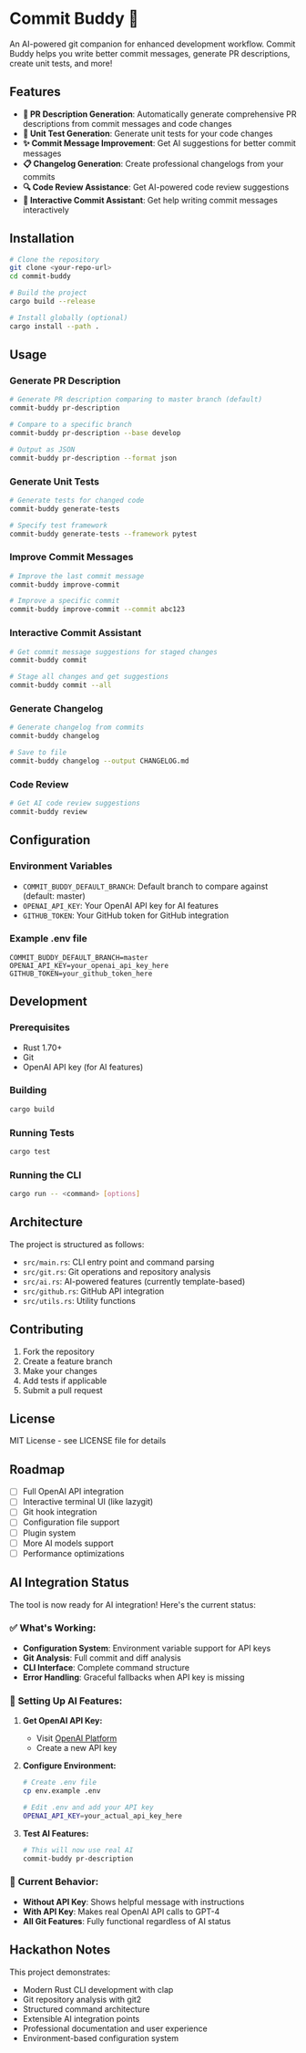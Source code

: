 # Commit Buddy 🤖

An AI-powered git companion for enhanced development workflow. Commit Buddy helps you write better commit messages, generate PR descriptions, create unit tests, and more!

## Features

- **📝 PR Description Generation**: Automatically generate comprehensive PR descriptions from commit messages and code changes
- **🧪 Unit Test Generation**: Generate unit tests for your code changes
- **✨ Commit Message Improvement**: Get AI suggestions for better commit messages
- **📋 Changelog Generation**: Create professional changelogs from your commits
- **🔍 Code Review Assistance**: Get AI-powered code review suggestions
- **💬 Interactive Commit Assistant**: Get help writing commit messages interactively

## Installation

```bash
# Clone the repository
git clone <your-repo-url>
cd commit-buddy

# Build the project
cargo build --release

# Install globally (optional)
cargo install --path .
```

## Usage

### Generate PR Description
```bash
# Generate PR description comparing to master branch (default)
commit-buddy pr-description

# Compare to a specific branch
commit-buddy pr-description --base develop

# Output as JSON
commit-buddy pr-description --format json
```

### Generate Unit Tests
```bash
# Generate tests for changed code
commit-buddy generate-tests

# Specify test framework
commit-buddy generate-tests --framework pytest
```

### Improve Commit Messages
```bash
# Improve the last commit message
commit-buddy improve-commit

# Improve a specific commit
commit-buddy improve-commit --commit abc123
```

### Interactive Commit Assistant
```bash
# Get commit message suggestions for staged changes
commit-buddy commit

# Stage all changes and get suggestions
commit-buddy commit --all
```

### Generate Changelog
```bash
# Generate changelog from commits
commit-buddy changelog

# Save to file
commit-buddy changelog --output CHANGELOG.md
```

### Code Review
```bash
# Get AI code review suggestions
commit-buddy review
```

## Configuration

### Environment Variables

- `COMMIT_BUDDY_DEFAULT_BRANCH`: Default branch to compare against (default: master)
- `OPENAI_API_KEY`: Your OpenAI API key for AI features
- `GITHUB_TOKEN`: Your GitHub token for GitHub integration

### Example .env file
```env
COMMIT_BUDDY_DEFAULT_BRANCH=master
OPENAI_API_KEY=your_openai_api_key_here
GITHUB_TOKEN=your_github_token_here
```

## Development

### Prerequisites
- Rust 1.70+
- Git
- OpenAI API key (for AI features)

### Building
```bash
cargo build
```

### Running Tests
```bash
cargo test
```

### Running the CLI
```bash
cargo run -- <command> [options]
```

## Architecture

The project is structured as follows:

- `src/main.rs`: CLI entry point and command parsing
- `src/git.rs`: Git operations and repository analysis
- `src/ai.rs`: AI-powered features (currently template-based)
- `src/github.rs`: GitHub API integration
- `src/utils.rs`: Utility functions

## Contributing

1. Fork the repository
2. Create a feature branch
3. Make your changes
4. Add tests if applicable
5. Submit a pull request

## License

MIT License - see LICENSE file for details

## Roadmap

- [ ] Full OpenAI API integration
- [ ] Interactive terminal UI (like lazygit)
- [ ] Git hook integration
- [ ] Configuration file support
- [ ] Plugin system
- [ ] More AI models support
- [ ] Performance optimizations

## AI Integration Status

The tool is now ready for AI integration! Here's the current status:

### ✅ **What's Working:**
- **Configuration System**: Environment variable support for API keys
- **Git Analysis**: Full commit and diff analysis
- **CLI Interface**: Complete command structure
- **Error Handling**: Graceful fallbacks when API key is missing

### 🔧 **Setting Up AI Features:**

1. **Get OpenAI API Key:**
   - Visit [OpenAI Platform](https://platform.openai.com/api-keys)
   - Create a new API key

2. **Configure Environment:**
   ```bash
   # Create .env file
   cp env.example .env
   
   # Edit .env and add your API key
   OPENAI_API_KEY=your_actual_api_key_here
   ```

3. **Test AI Features:**
   ```bash
   # This will now use real AI
   commit-buddy pr-description
   ```

### 🚀 **Current Behavior:**
- **Without API Key**: Shows helpful message with instructions
- **With API Key**: Makes real OpenAI API calls to GPT-4
- **All Git Features**: Fully functional regardless of AI status

## Hackathon Notes

This project demonstrates:
- Modern Rust CLI development with clap
- Git repository analysis with git2
- Structured command architecture
- Extensible AI integration points
- Professional documentation and user experience
- Environment-based configuration system
